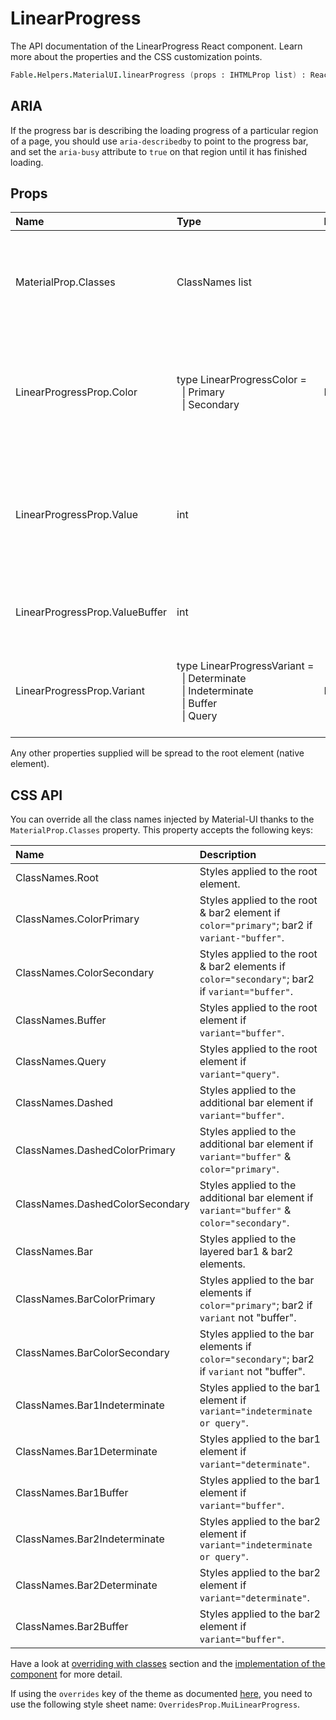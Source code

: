 # LinearProgress

<p class="description">The API documentation of the LinearProgress React component. Learn more about the properties and the CSS customization points.</p>

```fsharp
Fable.Helpers.MaterialUI.linearProgress (props : IHTMLProp list) : ReactElement
```

## ARIA

If the progress bar is describing the loading progress of a particular region of a page,
you should use `aria-describedby` to point to the progress bar, and set the `aria-busy`
attribute to `true` on that region until it has finished loading.

## Props

| Name | Type | Default | Description |
|:-----|:-----|:--------|:------------|
| <span class="prop-name">MaterialProp.Classes</span> | <span class="prop-type">ClassNames list</span> |   | Override or extend the styles applied to the component.  See CSS API below for more details.  |
| <span class="prop-name">LinearProgressProp.Color</span> | <span class="prop-type">type&nbsp;LinearProgressColor&nbsp;=<br>&nbsp;&nbsp;&#124;&nbsp;Primary<br>&nbsp;&nbsp;&#124;&nbsp;Secondary<br></span> | <span class="prop-default">LinearProgressColor.Primary</span> | The color of the component. It supports those theme colors that make sense for this component. |
| <span class="prop-name">LinearProgressProp.Value</span> | <span class="prop-type">int</span> |   | The value of the progress indicator for the determinate and buffer variants. Value between 0 and 100. |
| <span class="prop-name">LinearProgressProp.ValueBuffer</span> | <span class="prop-type">int</span> |   | The value for the buffer variant. Value between 0 and 100. |
| <span class="prop-name">LinearProgressProp.Variant</span> | <span class="prop-type">type&nbsp;LinearProgressVariant&nbsp;=<br>&nbsp;&nbsp;&#124;&nbsp;Determinate<br>&nbsp;&nbsp;&#124;&nbsp;Indeterminate<br>&nbsp;&nbsp;&#124;&nbsp;Buffer<br>&nbsp;&nbsp;&#124;&nbsp;Query<br></span> | <span class="prop-default">LinearProgressVariant.Indeterminate</span> | The variant to use. Use indeterminate or query when there is no progress value. |

Any other properties supplied will be spread to the root element (native element).

## CSS API

You can override all the class names injected by Material-UI thanks to the `MaterialProp.Classes` property.
This property accepts the following keys:


| Name | Description |
|:-----|:------------|
| <span class="prop-name">ClassNames.Root</span> | Styles applied to the root element.
| <span class="prop-name">ClassNames.ColorPrimary</span> | Styles applied to the root & bar2 element if `color="primary"`; bar2 if `variant-"buffer"`.
| <span class="prop-name">ClassNames.ColorSecondary</span> | Styles applied to the root & bar2 elements if `color="secondary"`; bar2 if `variant="buffer"`.
| <span class="prop-name">ClassNames.Buffer</span> | Styles applied to the root element if `variant="buffer"`.
| <span class="prop-name">ClassNames.Query</span> | Styles applied to the root element if `variant="query"`.
| <span class="prop-name">ClassNames.Dashed</span> | Styles applied to the additional bar element if `variant="buffer"`.
| <span class="prop-name">ClassNames.DashedColorPrimary</span> | Styles applied to the additional bar element if `variant="buffer"` & `color="primary"`.
| <span class="prop-name">ClassNames.DashedColorSecondary</span> | Styles applied to the additional bar element if `variant="buffer"` & `color="secondary"`.
| <span class="prop-name">ClassNames.Bar</span> | Styles applied to the layered bar1 & bar2 elements.
| <span class="prop-name">ClassNames.BarColorPrimary</span> | Styles applied to the bar elements if `color="primary"`; bar2 if `variant` not "buffer".
| <span class="prop-name">ClassNames.BarColorSecondary</span> | Styles applied to the bar elements if `color="secondary"`; bar2 if `variant` not "buffer".
| <span class="prop-name">ClassNames.Bar1Indeterminate</span> | Styles applied to the bar1 element if `variant="indeterminate or query"`.
| <span class="prop-name">ClassNames.Bar1Determinate</span> | Styles applied to the bar1 element if `variant="determinate"`.
| <span class="prop-name">ClassNames.Bar1Buffer</span> | Styles applied to the bar1 element if `variant="buffer"`.
| <span class="prop-name">ClassNames.Bar2Indeterminate</span> | Styles applied to the bar2 element if `variant="indeterminate or query"`.
| <span class="prop-name">ClassNames.Bar2Determinate</span> | Styles applied to the bar2 element if `variant="determinate"`.
| <span class="prop-name">ClassNames.Bar2Buffer</span> | Styles applied to the bar2 element if `variant="buffer"`.

Have a look at [overriding with classes](#/customization/overrides) section
and the [implementation of the component](https://github.com/mui-org/material-ui/tree/master/packages/material-ui/src/LinearProgress/LinearProgress.js)
for more detail.

If using the `overrides` key of the theme as documented
[here](#/customization/themes),
you need to use the following style sheet name: `OverridesProp.MuiLinearProgress`.

<!--## Demos-->

<!--- [Progress](/demos/progress/)-->

